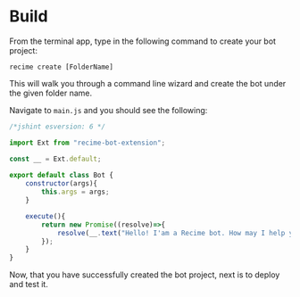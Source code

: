 # Build

From the terminal app, type in the following command to create your bot project:


```
recime create [FolderName] 

```

This will walk you through a command line wizard and create the bot under the given folder name.

Navigate to `main.js` and you should see the following:

```javascript
/*jshint esversion: 6 */

import Ext from "recime-bot-extension";

const __ = Ext.default;
		
export default class Bot {
    constructor(args){
        this.args = args;
    }

    execute(){
	    return new Promise((resolve)=>{
            resolve(__.text("Hello! I'am a Recime bot. How may I help you?"));
		});
    }
}

```

Now, that you have successfully created the bot project, next is to deploy and test it.
